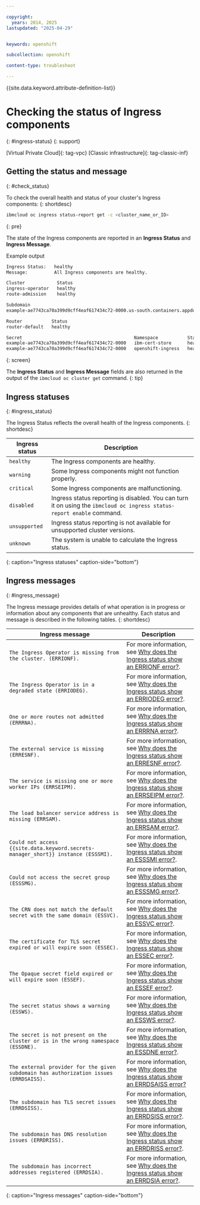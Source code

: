 ```yaml
---

copyright: 
  years: 2014, 2025
lastupdated: "2025-04-29"


keywords: openshift

subcollection: openshift

content-type: troubleshoot

---
```


{{site.data.keyword.attribute-definition-list}}





# Checking the status of Ingress components
{: #ingress-status}
{: support}

[Virtual Private Cloud]{: tag-vpc} [Classic infrastructure]{: tag-classic-inf}

## Getting the status and message
{: #check_status}

To check the overall health and status of your cluster's Ingress components:
{: shortdesc}

```sh
ibmcloud oc ingress status-report get -c <cluster_name_or_ID>
```
{: pre}

The state of the Ingress components are reported in an **Ingress Status** and **Ingress Message**.

Example output




```sh
Ingress Status:   healthy
Message:          All Ingress components are healthy.

Cluster            Status
ingress-operator   healthy
route-admission    healthy

Subdomain                                                                           Status
example-ae7743ca70a399d9cff4eaf617434c72-0000.us-south.containers.appdomain.cloud   healthy

Router           Status
router-default   healthy

Secret                                          Namespace           Status
example-ae7743ca70a399d9cff4eaf617434c72-0000   ibm-cert-store      healthy
example-ae7743ca70a399d9cff4eaf617434c72-0000   openshift-ingress   healthy
```
{: screen}







The **Ingress Status** and **Ingress Message** fields are also returned in the output of the `ibmcloud oc cluster get` command. 
{: tip}


## Ingress statuses
{: #ingress_status}

The Ingress Status reflects the overall health of the Ingress components.
{: shortdesc}

| Ingress status | Description |
|--- | --- |
| `healthy` | The Ingress components are healthy.|
| `warning` | Some Ingress components might not function properly.|
| `critical` | Some Ingress components are malfunctioning.|
| `disabled` | Ingress status reporting is disabled. You can turn it on using the `ibmcloud oc ingress status-report enable` command.|
| `unsupported`| Ingress status reporting is not available for unsupported cluster versions. |
| `unknown`| The system is unable to calculate the Ingress status. |
{: caption="Ingress statuses" caption-side="bottom"}


## Ingress messages
{: #ingress_message}

The Ingress message provides details of what operation is in progress or information about any components that are unhealthy. Each status and message is described in the following tables.
{: shortdesc}

|Ingress message|Description|
|--- |--- |
| `The Ingress Operator is missing from the cluster. (ERRIONF).` | For more information, see [Why does the Ingress status show an ERRIONF error?](/docs/openshift?topic=openshift-ts-ingress-errionf).|
| `The Ingress Operator is in a degraded state (ERRIODEG).` | For more information, see [Why does the Ingress status show an ERRIODEG error?](/docs/openshift?topic=openshift-ts-ingress-erriodeg). |
| `One or more routes not admitted (ERRRNA).` | For more information, see [Why does the Ingress status show an ERRRNA error?](/docs/openshift?topic=openshift-ts-ingress-errrna).|
| `The external service is missing (ERRESNF).` | For more information, see [Why does the Ingress status show an ERRESNF error?](/docs/openshift?topic=openshift-ts-ingress-erresnf).|
| `The service is missing one or more worker IPs (ERRSEIPM).` | For more information, see [Why does the Ingress status show an ERRSEIPM error?](/docs/openshift?topic=openshift-ts-ingress-errseipm).|
| `The load balancer service address is missing (ERRSAM).` | For more information, see [Why does the Ingress status show an ERRSAM error?](/docs/openshift?topic=openshift-ts-ingress-errsam).|
| `Could not access {{site.data.keyword.secrets-manager_short}} instance (ESSSMI).` | For more information, see [Why does the Ingress status show an ESSSMI error?](/docs/openshift?topic=openshift-ts-ingress-esssmi).|
| `Could not access the secret group (ESSSMG).` | For more information, see [Why does the Ingress status show an ESSSMG error?](/docs/openshift?topic=openshift-ts-ingress-esssmg).|
| `The CRN does not match the default secret with the same domain (ESSVC).` | For more information, see [Why does the Ingress status show an ESSVC error?](/docs/openshift?topic=openshift-ts-ingress-essvc).|
| `The certificate for TLS secret expired or will expire soon (ESSEC).` | For more information, see [Why does the Ingress status show an ESSEC error?](/docs/openshift?topic=openshift-ts-ingress-essec).|
| `The Opaque secret field expired or will expire soon (ESSEF).` | For more information, see [Why does the Ingress status show an ESSEF error?](/docs/openshift?topic=openshift-ts-ingress-essef).|
| `The secret status shows a warning (ESSWS).` | For more information, see [Why does the Ingress status show an ESSWS error?](/docs/openshift?topic=openshift-ts-ingress-essws).|
| `The secret is not present on the cluster or is in the wrong namespace (ESSDNE).` | For more information, see [Why does the Ingress status show an ESSDNE error?](/docs/openshift?topic=openshift-ts-ingress-essdne).|
| `The external provider for the given subdomain has authorization issues (ERRDSAISS).` | For more information, see [Why does the Ingress status show an ERRDSAISS error?](/docs/openshift?topic=openshift-ts-ingress-errdsaiss)|
| `The subdomain has TLS secret issues (ERRDSISS).` | For more information, see [Why does the Ingress status show an ERRDSISS error?](/docs/openshift?topic=openshift-ts-ingress-errdsiss).|
| `The subdomain has DNS resolution issues (ERRDRISS).` | For more information, see [Why does the Ingress status show an ERRDRISS error?](/docs/openshift?topic=openshift-ts-ingress-errdriss).|
| `The subdomain has incorrect addresses registered (ERRDSIA).` | For more information, see [Why does the Ingress status show an ERRDSIA error?](/docs/openshift?topic=openshift-ts-ingress-errdsia).|
{: caption="Ingress messages" caption-side="bottom"}
